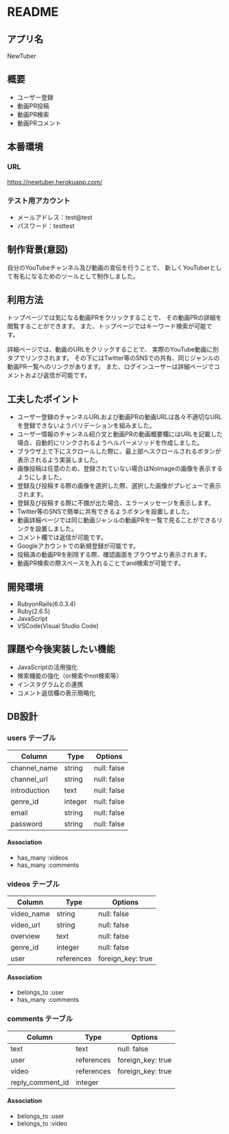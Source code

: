 # README

## アプリ名

NewTuber

## 概要

- ユーザー登録
- 動画PR投稿
- 動画PR検索
- 動画PRコメント

## 本番環境

### URL

https://newtuber.herokuapp.com/

### テスト用アカウント

- メールアドレス：test@test
- パスワード：testtest

## 制作背景(意図)

自分のYouTubeチャンネル及び動画の宣伝を行うことで、
新しくYouTuberとして有名になるためのツールとして制作しました。

## 利用方法

トップページでは気になる動画PRをクリックすることで、
その動画PRの詳細を閲覧することができます。
また、トップページではキーワード検索が可能です。

詳細ページでは、動画のURLをクリックすることで、
実際のYouTube動画に別タブでリンクされます。
その下にはTwitter等のSNSでの共有、同じジャンルの動画PR一覧へのリンクがあります。
また、ログインユーザーは詳細ページでコメントおよび返信が可能です。

## 工夫したポイント

- ユーザー登録のチャンネルURLおよび動画PRの動画URLは各々不適切なURLを登録できないようバリデーションを組みました。
- ユーザー情報のチャンネル紹介文と動画PRの動画概要欄にはURLを記載した場合、自動的にリンクされるようヘルパーメソッドを作成しました。
- ブラウザ上で下にスクロールした際に、最上部へスクロールされるボタンが表示されるよう実装しました。
- 画像投稿は任意のため、登録されていない場合はNoImageの画像を表示するようにしました。
- 登録及び投稿する際の画像を選択した際、選択した画像がプレビューで表示されます。
- 登録及び投稿する際に不備が出た場合、エラーメッセージを表示します。
- Twitter等のSNSで簡単に共有できるようボタンを設置しました。
- 動画詳細ページでは同じ動画ジャンルの動画PRを一覧で見ることができるリンクを設置しました。
- コメント欄では返信が可能です。
- Googleアカウントでの新規登録が可能です。
- 投稿済の動画PRを削除する際、確認画面をブラウザより表示されます。
- 動画PR検索の際スペースを入れることでand検索が可能です。

## 開発環境

- RubyonRails(6.0.3.4)
- Ruby(2.6.5)
- JavaScript
- VSCode(Visual Studio Code)

## 課題や今後実装したい機能

- JavaScriptの活用強化
- 検索機能の強化（or検索やnot検索等）
- インスタグラムとの連携
- コメント返信欄の表示簡略化

## DB設計

### users テーブル

| Column       | Type    | Options     |
| ------------ | ------- | ----------- |
| channel_name | string  | null: false |
| channel_url  | string  | null: false |
| introduction | text    | null: false |
| genre_id     | integer | null: false |
| email        | string  | null: false |
| password     | string  | null: false |

#### Association

- has_many :videos
- has_many :comments

### videos テーブル

| Column       | Type       | Options           |
| ------------ | ---------- | ----------------- |
| video_name   | string     | null: false       |
| video_url    | string     | null: false       |
| overview     | text       | null: false       |
| genre_id     | integer    | null: false       |
| user         | references | foreign_key: true |

#### Association

- belongs_to :user
- has_many :comments

### comments テーブル

| Column           | Type       | Options           |
| ---------------- | ---------- | ----------------- |
| text             | text       | null: false       |
| user             | references | foreign_key: true |
| video            | references | foreign_key: true |
| reply_comment_id | integer    |                   |

#### Association

- belongs_to :user
- belongs_to :video
